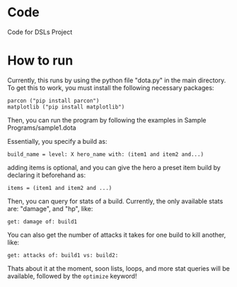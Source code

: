# Code
Code for DSLs Project

# How to run

Currently, this runs by using the python file "dota.py" in the main directory. To get this to work, you must install the following necessary packages:

```
parcon ("pip install parcon")
matplotlib ("pip install matplotlib")
```

Then, you can run the program by following the examples in Sample Programs/sample1.dota

Essentially, you specify a build as:

```
build_name = level: X hero_name with: (item1 and item2 and...)
```

adding items is optional, and you can give the hero a preset item build by declaring it beforehand as:

```
items = (item1 and item2 and ...)
```

Then, you can query for stats of a build. Currently, the only available stats are:
"damage", and "hp", like:

```
get: damage of: build1
```

You can also get the number of attacks it takes for one build to kill another, like:

```
get: attacks of: build1 vs: build2:
```

Thats about it at the moment, soon lists, loops, and more stat queries will be available, followed by the ```optimize``` keyword!


